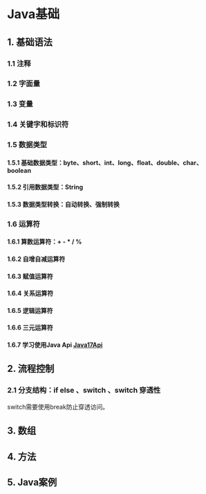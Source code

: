 # Java基础


## 1. 基础语法

### 1.1 注释

### 1.2 字面量

### 1.3 变量

### 1.4 关键字和标识符

### 1.5 数据类型

#### 1.5.1 基础数据类型：byte、short、int、long、float、double、char、boolean

#### 1.5.2 引用数据类型：String

#### 1.5.3 数据类型转换：自动转换、强制转换

### 1.6 运算符

#### 1.6.1 算数运算符：+ - * / %

#### 1.6.2 自增自减运算符

#### 1.6.3 赋值运算符

#### 1.6.4 关系运算符

#### 1.6.5 逻辑运算符

#### 1.6.6 三元运算符

 #### 1.6.7 学习使用Java Api     [Java17Api](https://www.oracle.com/java/technologies/javase-jdk17-doc-downloads.html)





## 2. 流程控制

### 2.1 分支结构：if else 、switch 、switch 穿透性

switch需要使用break防止穿透访问。

## 3. 数组



## 4. 方法



## 5. Java案例


